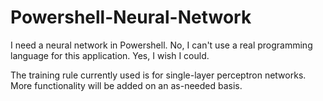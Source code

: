 # Powershell-Neural-Network
I need a neural network in Powershell. No, I can't use a real programming language for this application. Yes, I wish I could.

The training rule currently used is for single-layer perceptron networks. More functionality will be added on an as-needed basis.
